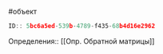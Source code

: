 #объект

```javascript
ID:: 5bc6a5ed-539b-4789-f435-68b4d16e2962
```

Определения:: [[Опр. Обратной матрицы]]
